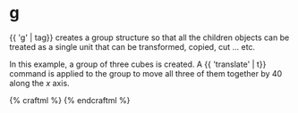 # g

{{ 'g' | tag}} creates a group structure so that all the children objects
can be treated as a single unit that can be transformed, copied, cut ... etc.

In this example, a group of three cubes is created. A {{ 'translate' | t}}
command is applied to the group to move all three of them together
by 40 along the _x_ axis.

{% craftml %}
<g t="translate x 40">
  <cube color="pink"/>
  <cube color="red"/>
  <cube color="darkred"/>
</g>
{% endcraftml %}

